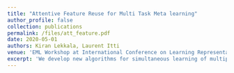 ```yaml
---
title: "Attentive Feature Reuse for Multi Task Meta learning"
author_profile: false
collection: publications
permalink: /files/att_feature.pdf
date: 2020-05-01
authors: Kiran Lekkala, Laurent Itti
venue: 'EML Workshop at International Conference on Learning Representations 2021'
excerpt: 'We develop new algorithms for simultaneous learning of multiple tasks (e.g., image classification, depth estimation), and for adapting to unseen task/domain distributions within those high-level tasks (e.g., different environments).'
---
```

